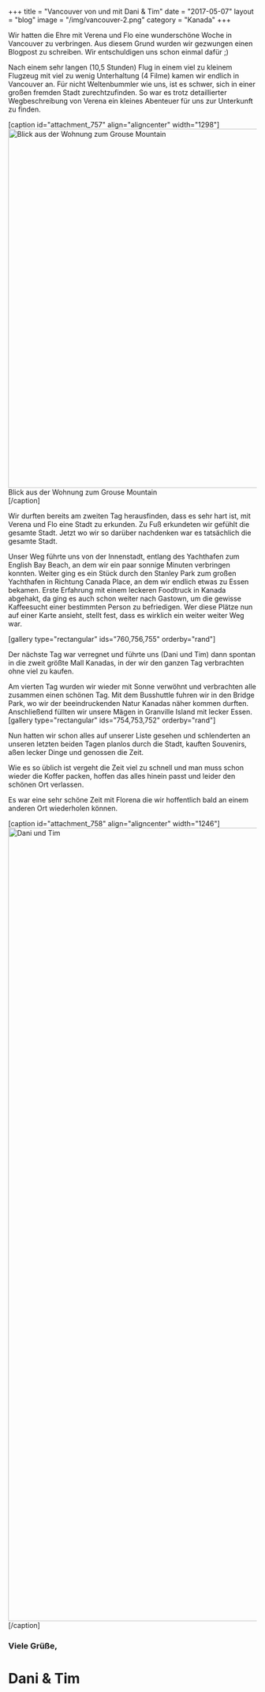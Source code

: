 +++
title = "Vancouver von und mit Dani & Tim"
date = "2017-05-07"
layout = "blog"
image = "/img/vancouver-2.png"
category = "Kanada"
+++

Wir hatten die Ehre mit Verena und Flo eine wunderschöne Woche in Vancouver zu verbringen. Aus diesem Grund wurden wir gezwungen einen Blogpost zu schreiben. Wir entschuldigen uns schon einmal dafür ;)

<!--more-->

Nach einem sehr langen (10,5 Stunden) Flug in einem viel zu kleinem Flugzeug mit viel zu wenig Unterhaltung (4 Filme) kamen wir endlich in Vancouver an. Für nicht Weltenbummler wie uns, ist es schwer, sich in einer großen fremden Stadt zurechtzufinden. So war es trotz detaillierter Wegbeschreibung von Verena ein kleines Abenteuer für uns zur Unterkunft zu finden. 

[caption id="attachment_757" align="aligncenter" width="1298"]<a href="https://www.immerguteswetter.de/wp-content/uploads/2017/06/Screen-Shot-2017-06-05-at-11.21.39.png"><img src="https://www.immerguteswetter.de/wp-content/uploads/2017/06/Screen-Shot-2017-06-05-at-11.21.39.png" alt="Blick aus der Wohnung zum Grouse Mountain " width="1298" height="726" class="size-full wp-image-757" /></a> Blick aus der Wohnung zum Grouse Mountain<br />[/caption]

Wir durften bereits am zweiten Tag herausfinden, dass es sehr hart ist, mit Verena und Flo eine Stadt zu erkunden. Zu Fuß erkundeten wir gefühlt die gesamte Stadt. Jetzt wo wir so darüber nachdenken war es tatsächlich die gesamte Stadt. 

Unser Weg führte uns von der Innenstadt, entlang des Yachthafen zum English Bay Beach, an dem wir ein paar sonnige Minuten verbringen konnten. Weiter ging es ein Stück durch den Stanley Park zum großen Yachthafen in Richtung Canada Place, an dem wir endlich etwas zu Essen bekamen. Erste Erfahrung mit einem leckeren Foodtruck in Kanada abgehakt, da ging es auch schon weiter nach Gastown, um die gewisse Kaffeesucht einer bestimmten Person zu befriedigen. Wer diese Plätze nun auf einer Karte ansieht, stellt fest, dass es wirklich ein weiter weiter Weg war. 

[gallery type="rectangular" ids="760,756,755" orderby="rand"]

Der nächste Tag war verregnet und führte uns (Dani und Tim) dann spontan in die zweit größte Mall Kanadas, in der wir den ganzen Tag verbrachten ohne viel zu kaufen.

Am vierten Tag wurden wir wieder mit Sonne verwöhnt und verbrachten alle zusammen einen schönen Tag. Mit dem Busshuttle fuhren wir in den Bridge Park, wo wir der beeindruckenden Natur Kanadas näher kommen durften. Anschließend füllten wir unsere Mägen in Granville Island mit lecker Essen.[gallery type="rectangular" ids="754,753,752" orderby="rand"]


Nun hatten wir schon alles auf unserer Liste gesehen und schlenderten an unseren letzten beiden Tagen planlos durch die Stadt, kauften Souvenirs, aßen lecker Dinge und genossen die Zeit. 

Wie es so üblich ist vergeht die Zeit viel zu schnell und man muss schon wieder die Koffer packen, hoffen das alles hinein passt und leider den schönen Ort verlassen. 

Es war eine sehr schöne Zeit mit Florena die wir hoffentlich bald an einem anderen Ort wiederholen können. 

[caption id="attachment_758" align="aligncenter" width="1246"]<a href="https://www.immerguteswetter.de/wp-content/uploads/2017/06/Screen-Shot-2017-06-05-at-11.19.35.png"><img src="https://www.immerguteswetter.de/wp-content/uploads/2017/06/Screen-Shot-2017-06-05-at-11.19.35.png" alt="Dani und Tim" width="1246" height="1604" class="size-full wp-image-758" /></a> [/caption]


### Viele Grüße, 

<h1 class="signature">Dani & Tim</h1>

